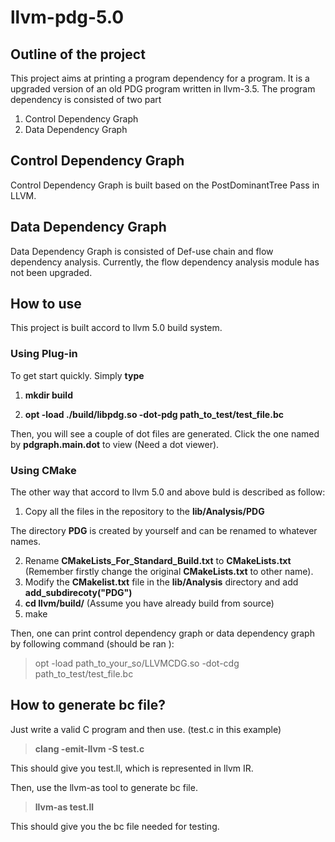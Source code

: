 # llvm-pdg-5.0

## Outline of the project

This project aims at printing a program dependency for a program. It is a upgraded version of an old PDG program written in llvm-3.5.
The program dependency is consisted of two part 
  1. Control Dependency Graph
  2. Data Dependency Graph

## Control Dependency Graph
Control Dependency Graph is built based on the PostDominantTree Pass in LLVM. 

## Data Dependency Graph
Data Dependency Graph is consisted of Def-use chain and flow dependency analysis. 
Currently, the flow dependency analysis module has not been upgraded.  

## How to use
This project is built accord to llvm 5.0 build system. 

### Using Plug-in 

To get start quickly. Simply **type** 

1. **mkdir build**

2. **opt -load ./build/libpdg.so -dot-pdg path_to_test/test_file.bc**

Then, you will see a couple of dot files are generated. Click the one named by **pdgraph.main.dot** to view (Need a dot viewer).

### Using CMake

The other way that accord to llvm 5.0 and above buld is described as follow:

1. Copy all the files in the repository to the **lib/Analysis/PDG** 

The directory **PDG** is created by yourself and can be renamed to whatever names.

2. Rename **CMakeLists_For_Standard_Build.txt** to **CMakeLists.txt** (Remember firstly change the original **CMakeLists.txt** to other name).
3. Modify the **CMakelist.txt** file in the **lib/Analysis** directory and add **add_subdirecoty("PDG")**
4. **cd llvm/build/** (Assume you have already build from source)
5. make

Then, one can print control dependency graph or data dependency graph by following command (should be ran ):

> opt -load path_to_your_so/LLVMCDG.so -dot-cdg path_to_test/test_file.bc 

## How to generate bc file?
Just write a valid C program and then use. (test.c in this example)

> **clang -emit-llvm -S test.c**

This should give you test.ll, which is represented in llvm IR. 

Then, use the llvm-as tool to generate bc file.

> **llvm-as test.ll** 

This should give you the bc file needed for testing.

